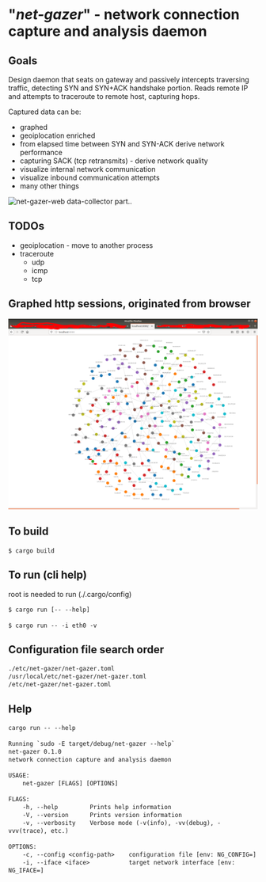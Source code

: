 

# "_net-gazer_" - network connection capture and analysis daemon 

## Goals
Design daemon that seats on gateway and passively intercepts traversing traffic, detecting SYN and SYN+ACK handshake portion. Reads remote IP and attempts to traceroute to remote host, capturing hops.  

Captured data can be:
+ graphed
+ geoiplocation enriched
+ from elapsed time between SYN and SYN-ACK derive network performance
+ capturing SACK (tcp retransmits) - derive network quality
+ visualize internal network communication
+ visualize inbound communication attempts
+ many other things

![net-gazer-web](https://github.com/soleinik/net-gazer-web) data-collector part..

## TODOs
+ geoiplocation - move to another process
+ traceroute  
  + udp
  + icmp
  + tcp

## Graphed http sessions, originated from browser
![Graphed http sessions originated from my workstation](./docs/graphed-session.png)

## To build
```
$ cargo build 
```

## To run (cli help)
root is needed to run (./.cargo/config)
```
$ cargo run [-- --help]

$ cargo run -- -i eth0 -v

```

## Configuration file search order
```
./etc/net-gazer/net-gazer.toml
/usr/local/etc/net-gazer/net-gazer.toml
/etc/net-gazer/net-gazer.toml
```

## Help
```
cargo run -- --help

Running `sudo -E target/debug/net-gazer --help`
net-gazer 0.1.0
network connection capture and analysis daemon

USAGE:
    net-gazer [FLAGS] [OPTIONS]

FLAGS:
    -h, --help         Prints help information
    -V, --version      Prints version information
    -v, --verbosity    Verbose mode (-v(info), -vv(debug), -vvv(trace), etc.)

OPTIONS:
    -c, --config <config-path>    configuration file [env: NG_CONFIG=]
    -i, --iface <iface>           target network interface [env: NG_IFACE=]
